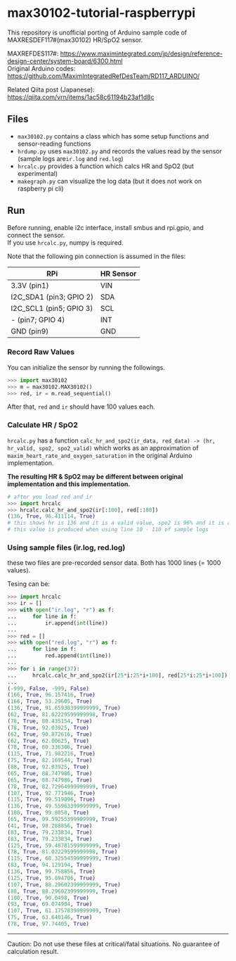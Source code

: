 # max30102-tutorial-raspberrypi
This repository is unofficial porting of Arduino sample code of MAXRESDEF117#(max30102) HR/SpO2 sensor.

MAXREFDES117#: https://www.maximintegrated.com/jp/design/reference-design-center/system-board/6300.html  
Original Arduino codes: https://github.com/MaximIntegratedRefDesTeam/RD117_ARDUINO/

Related Qiita post (Japanese): https://qiita.com/vrn/items/1ac58c61194b23af1d8c

## Files

- `max30102.py` contains a class which has some setup functions and sensor-reading functions
- `hrdump.py` uses `max30102.py` and records the values read by the sensor (sample logs are`ir.log` and `red.log`)
- `hrcalc.py` provides a function which calcs HR and SpO2 (but experimental)
- `makegraph.py` can visualize the log data (but it does not work on raspberry pi cli)

## Run

Before running, enable i2c interface, install smbus and rpi.gpio, and connect the sensor.  
If you use `hrcalc.py`, numpy is required.

Note that the following pin connection is assumed in the files:

| RPi                     | HR Sensor |
| ----------------------- | --------- |
| 3.3V (pin1)             | VIN       |
| I2C_SDA1 (pin3; GPIO 2) | SDA       |
| I2C_SCL1 (pin5; GPIO 3) | SCL       |
| - (pin7; GPIO 4)        | INT       |
| GND (pin9)              | GND       |

### Record Raw Values

You can initialize the sensor by running the followings.

```python
>>> import max30102
>>> m = max30102.MAX30102()
>>> red, ir = m.read_sequential()
```

After that, `red` and `ir` should have 100 values each.

### Calculate HR / SpO2

`hrcalc.py` has a function `calc_hr_and_spo2(ir_data, red_data) -> (hr, hr_valid, spo2, spo2_valid)`
which works as an approximation of `maxim_heart_rate_and_oxygen_saturation` in the original Arduino implementation.

**The resulting HR & SpO2 may be different between original implementation and this implementation.**  

```python
# after you load red and ir
>>> import hrcalc
>>> hrcalc.calc_hr_and_spo2(ir[:100], red[:100])
(136, True, 96.411114, True)
# this shows hr is 136 and it is a valid value, spo2 is 96% and it is a valid value
# this value is produced when using line 10 - 110 of sample logs
```

### Using sample files (ir.log, red.log)

these two files are pre-recorded sensor data. Both has 1000 lines (= 1000 values).

Tesing can be:

```python
>>> import hrcalc
>>> ir = []
>>> with open("ir.log", "r") as f:
...     for line in f:
...         ir.append(int(line))
...
>>> red = []
>>> with open("red.log", "r") as f:
...     for line in f:
...         red.append(int(line))
...
>>> for i in range(37):
...     hrcalc.calc_hr_and_spo2(ir[25*i:25*i+100], red[25*i:25*i+100])
...
(-999, False, -999, False)
(166, True, 96.157416, True)
(166, True, 53.29605, True)
(136, True, 91.65938399999999, True)
(62, True, 81.02229599999998, True)
(78, True, 80.435154, True)
(78, True, 92.03925, True)
(62, True, 90.872616, True)
(62, True, 62.00625, True)
(78, True, 60.336306, True)
(115, True, 71.982216, True)
(75, True, 82.169544, True)
(88, True, 92.03925, True)
(65, True, 88.747986, True)
(65, True, 88.747986, True)
(78, True, 82.72964999999999, True)
(107, True, 92.771946, True)
(115, True, 99.519096, True)
(136, True, 49.55963399999999, True)
(100, True, 99.8058, True)
(65, True, 99.59255399999999, True)
(41, True, 98.288856, True)
(83, True, 79.233834, True)
(83, True, 79.233834, True)
(125, True, 59.48781599999999, True)
(78, True, 81.02229599999998, True)
(115, True, 68.32554599999999, True)
(83, True, 94.129194, True)
(136, True, 99.758856, True)
(125, True, 95.894706, True)
(107, True, 88.29602399999999, True)
(88, True, 88.29602399999999, True)
(100, True, 90.0498, True)
(93, True, 69.074904, True)
(107, True, 61.17578399999999, True)
(75, True, 63.640146, True)
(78, True, 97.74405, True)
```

-----

Caution: Do not use these files at critical/fatal situations. No guarantee of calculation result.